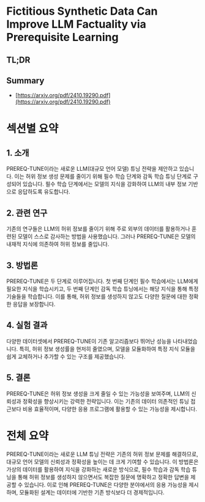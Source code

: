 # Fictitious Synthetic Data Can Improve LLM Factuality via Prerequisite Learning
## TL;DR
## Summary
- [https://arxiv.org/pdf/2410.19290.pdf](https://arxiv.org/pdf/2410.19290.pdf)

# 섹션별 요약

## 1. 소개
PREREQ-TUNE이라는 새로운 LLM(대규모 언어 모델) 튜닝 전략을 제안하고 있습니다. 이는 허위 정보 생성 문제를 줄이기 위해 필수 학습 단계와 감독 학습 튜닝 단계로 구성되어 있습니다. 필수 학습 단계에서는 모델의 지식을 강화하여 LLM의 내부 정보 기반으로 응답하도록 유도합니다.

## 2. 관련 연구
기존의 연구들은 LLM의 허위 정보를 줄이기 위해 주로 외부의 데이터를 활용하거나 훈련된 모델이 스스로 감사하는 방법을 사용했습니다. 그러나 PREREQ-TUNE은 모델의 내재적 지식에 의존하여 허위 정보를 줄입니다.

## 3. 방법론
PREREQ-TUNE은 두 단계로 이루어집니다. 첫 번째 단계인 필수 학습에서는 LLM에게 필요한 지식을 학습시키고, 두 번째 단계인 감독 학습 튜닝에서는 해당 지식을 통해 특정 기술들을 학습합니다. 이를 통해, 허위 정보를 생성하지 않고도 다양한 질문에 대한 정확한 응답을 보장합니다.

## 4. 실험 결과
다양한 데이터셋에서 PREREQ-TUNE이 기존 알고리즘보다 뛰어난 성능을 나타내었습니다. 특히, 허위 정보 생성률을 현저히 줄였으며, 모델을 모듈화하여 특정 지식 모듈을 쉽게 교체하거나 추가할 수 있는 구조를 제공했습니다.

## 5. 결론
PREREQ-TUNE은 허위 정보 생성을 크게 줄일 수 있는 가능성을 보여주며, LLM의 신뢰성과 정확성을 향상시키는 강력한 전략입니다. 이는 기존의 데이터 의존적인 튜닝 접근보다 비용 효율적이며, 다양한 응용 프로그램에 활용할 수 있는 가능성을 제시합니다.

# 전체 요약
PREREQ-TUNE이라는 새로운 LLM 튜닝 전략은 기존의 허위 정보 문제를 해결하므로, 대규모 언어 모델의 신뢰성과 정확성을 높이는 데 크게 기여할 수 있습니다. 이 방법론은 가상의 데이터를 활용하여 지식을 강화하는 새로운 방식으로, 필수 학습과 감독 학습 튜닝을 통해 허위 정보를 생성하지 않으면서도 복잡한 질문에 명확하고 정확한 답변을 제공할 수 있습니다. 이로 인해 PREREQ-TUNE은 다양한 분야에서의 응용 가능성을 제시하며, 모듈화된 설계는 데이터에 기반한 기존 방식보다 더 경제적입니다.